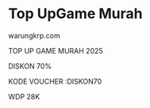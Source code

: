 # Top UpGame Murah

warungkrp.com 
<p>TOP UP GAME MURAH 2025</p>
<p>DISKON 70%</p>
<p>KODE VOUCHER :DISKON70</p>
<p>WDP 28K</p>

